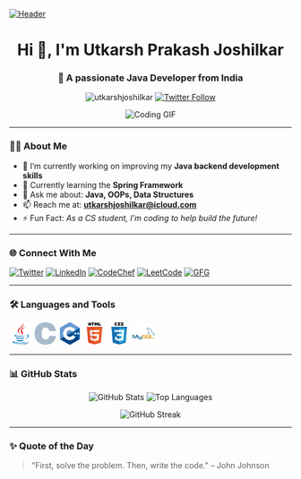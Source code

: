 [![Header](https://mir-s3-cdn-cf.behance.net/project_modules/1400/fb8c5b68097599.5b78f2e5c3474.jpg)](https://utkarshjoshilkar.io)


<h1 align="center">Hi 👋, I'm Utkarsh Prakash Joshilkar</h1>
<h3 align="center">🚀 A passionate Java Developer from India</h3>

<p align="center">
  <img src="https://komarev.com/ghpvc/?username=utkarshjoshilkar&label=Profile%20Views&color=0e75b6&style=flat" alt="utkarshjoshilkar" />
  <a href="https://twitter.com/utkarsh_p_j">
    <img src="https://img.shields.io/twitter/follow/utkarsh_p_j?logo=twitter&style=flat" alt="Twitter Follow">
  </a>
</p>

<p align="center">
  <img src="https://cdn.dribbble.com/users/1162077/screenshots/3848914/programmer.gif" width="400" alt="Coding GIF">
</p>

---

### 👨‍💻 About Me

- 🔭 I’m currently working on improving my **Java backend development skills**
- 🌱 Currently learning the **Spring Framework**
- 💬 Ask me about: **Java, OOPs, Data Structures**
- 📫 Reach me at: **utkarshjoshilkar@icloud.com**
- ⚡ Fun Fact: *As a CS student, I’m coding to help build the future!*

---

### 🌐 Connect With Me

<p align="left">
  <a href="https://twitter.com/utkarsh_p_j"><img src="https://raw.githubusercontent.com/rahuldkjain/github-profile-readme-generator/master/src/images/icons/Social/twitter.svg" width="30" alt="Twitter"></a>
  <a href="https://linkedin.com/in/utkarsh-joshilkar-065290257"><img src="https://raw.githubusercontent.com/rahuldkjain/github-profile-readme-generator/master/src/images/icons/Social/linked-in-alt.svg" width="30" alt="LinkedIn"></a>
  <a href="https://www.codechef.com/users/utkarshjos"><img src="https://cdn.jsdelivr.net/npm/simple-icons@3.1.0/icons/codechef.svg" width="30" alt="CodeChef"></a>
  <a href="https://leetcode.com/utkarshjoshilkar"><img src="https://raw.githubusercontent.com/rahuldkjain/github-profile-readme-generator/master/src/images/icons/Social/leet-code.svg" width="30" alt="LeetCode"></a>
  <a href="https://auth.geeksforgeeks.org/user/onlyutkarshcumu"><img src="https://raw.githubusercontent.com/rahuldkjain/github-profile-readme-generator/master/src/images/icons/Social/geeks-for-geeks.svg" width="30" alt="GFG"></a>
</p>

---

### 🛠️ Languages and Tools

<p align="left">
  <img src="https://raw.githubusercontent.com/devicons/devicon/master/icons/java/java-original.svg" width="40" alt="Java"/>
  <img src="https://raw.githubusercontent.com/devicons/devicon/master/icons/c/c-original.svg" width="40" alt="C"/>
  <img src="https://raw.githubusercontent.com/devicons/devicon/master/icons/cplusplus/cplusplus-original.svg" width="40" alt="C++"/>
  <img src="https://raw.githubusercontent.com/devicons/devicon/master/icons/html5/html5-original-wordmark.svg" width="40" alt="HTML"/>
  <img src="https://raw.githubusercontent.com/devicons/devicon/master/icons/css3/css3-original-wordmark.svg" width="40" alt="CSS"/>
  <img src="https://raw.githubusercontent.com/devicons/devicon/master/icons/mysql/mysql-original-wordmark.svg" width="40" alt="MySQL"/>
</p>

---

### 📊 GitHub Stats

<p align="center">
  <img src="https://github-readme-stats.vercel.app/api?username=utkarshjoshilkar&show_icons=true&theme=github_dark" alt="GitHub Stats" />
  <img src="https://github-readme-stats.vercel.app/api/top-langs/?username=utkarshjoshilkar&layout=compact&theme=github_dark" alt="Top Languages" />
</p>

<p align="center">
  <img src="https://github-readme-streak-stats.herokuapp.com?user=utkarshjoshilkar&theme=github-dark" alt="GitHub Streak" />
</p>

---

### ✨ Quote of the Day
> "First, solve the problem. Then, write the code." – John Johnson

